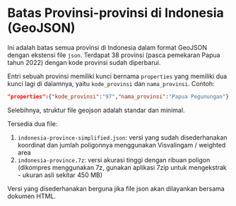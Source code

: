 # Batas Provinsi-provinsi di Indonesia (GeoJSON)

Ini adalah batas semua provinsi di Indonesia dalam format GeoJSON dengan ekstensi file `json`. Terdapat 38 provinsi (pasca pemekaran Papua tahun 2022) dengan kode provinsi sudah diperbarui.

Entri sebuah provinsi memiliki kunci bernama `properties` yang memiliki dua kunci lagi di dalamnya, yaitu `kode_provinsi` dan `nama_provinsi`. Contoh:

```json
"properties":{"kode_provinsi":"97","nama_provinsi":"Papua Pegunungan"}
```

Selebihnya, struktur file geojson adalah standar dan minimal.

Tersedia dua file: 

1. `indonesia-province-simplified.json`: versi yang sudah disederhanakan koordinat dan jumlah poligonnya menggunakan Visvalingam / weighted area
2. `indonesia-province.7z`: versi akurasi tinggi dengan ribuan poligon (dikompres menggunakan 7z, gunakan aplikasi 7zip untuk mengekstrak - ukuran asli sekitar 450 MB)

Versi yang disederhanakan berguna jika file json akan dilayankan bersama dokumen HTML. 
